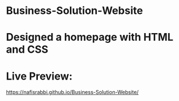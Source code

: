 # Business-Solution-Website
# Designed a homepage with HTML and CSS
# Live Preview: 
https://nafisrabbi.github.io/Business-Solution-Website/
